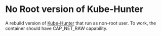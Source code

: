 # No Root version of Kube-Hunter

A rebuild version of [Kube-Hunter](https://github.com/aquasecurity/kube-hunter) that run as non-root user. To work, the container should have CAP_NET_RAW capability.
